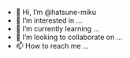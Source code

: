 - 👋 Hi, I’m @hatsune-miku
- 👀 I’m interested in ...
- 🌱 I’m currently learning ...
- 💞️ I’m looking to collaborate on ...
- 📫 How to reach me ...

<!---
hatsune-miku/hatsune-miku is a ✨ special ✨ repository because its `README.md` (this file) appears on your GitHub profile.
You can click the Preview link to take a look at your changes.
--->
